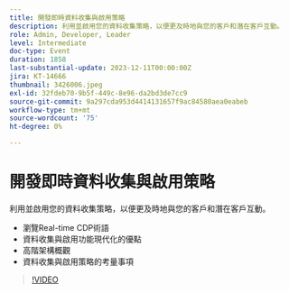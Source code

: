 ```yaml
---
title: 開發即時資料收集與啟用策略
description: 利用並啟用您的資料收集策略，以便更及時地與您的客戶和潛在客戶互動。
role: Admin, Developer, Leader
level: Intermediate
doc-type: Event
duration: 1858
last-substantial-update: 2023-12-11T00:00:00Z
jira: KT-14666
thumbnail: 3426006.jpeg
exl-id: 32fdeb70-9b5f-449c-8e96-da2bd3de7cc9
source-git-commit: 9a297cda953d4414131657f9ac84580aea0eabeb
workflow-type: tm+mt
source-wordcount: '75'
ht-degree: 0%

---
```


# 開發即時資料收集與啟用策略

利用並啟用您的資料收集策略，以便更及時地與您的客戶和潛在客戶互動。

* 瀏覽Real-time CDP術語
* 資料收集與啟用功能現代化的優點
* 高階架構概觀
* 資料收集與啟用策略的考量事項

>[!VIDEO](https://video.tv.adobe.com/v/3426006/?learn=on)
